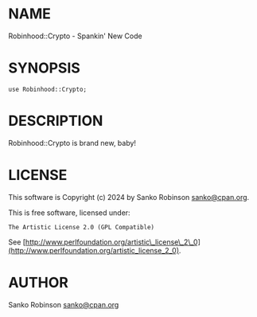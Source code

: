 # NAME

Robinhood::Crypto - Spankin' New Code

# SYNOPSIS

    use Robinhood::Crypto;

# DESCRIPTION

Robinhood::Crypto is brand new, baby!

# LICENSE

This software is Copyright (c) 2024 by Sanko Robinson <sanko@cpan.org>.

This is free software, licensed under:

    The Artistic License 2.0 (GPL Compatible)

See [http://www.perlfoundation.org/artistic\_license\_2\_0](http://www.perlfoundation.org/artistic_license_2_0).

# AUTHOR

Sanko Robinson <sanko@cpan.org>
